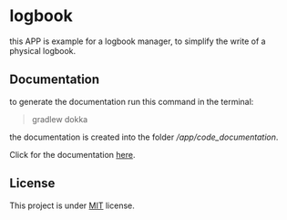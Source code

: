 # logbook

this APP is example for a logbook manager, to simplify the write of a physical logbook.

## Documentation

to generate the documentation run this command in the terminal:

> gradlew dokka

the documentation is created into the folder */app/code_documentation*.

Click for the documentation [here](app/documentation/app/index.md).

## License

This project is under [MIT](LICENSE) license.